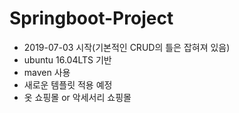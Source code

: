 # Springboot-Project
  * 2019-07-03 시작(기본적인 CRUD의 틀은 잡혀져 있음)
  * ubuntu 16.04LTS 기반
  * maven 사용
  * 새로운 템플릿 적용 예정
  * 옷 쇼핑몰 or 악세서리 쇼핑몰
